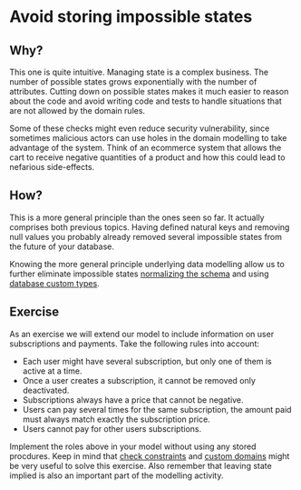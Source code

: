# Avoid storing impossible states

## Why?

This one is quite intuitive. Managing state is a complex business. The number of possible states grows exponentially with the number of attributes. Cutting down on possible states makes it much easier to reason about the code and avoid writing code and tests to handle situations that are not allowed by the domain rules.

Some of these checks might even reduce security vulnerability, since sometimes malicious actors can use holes in the domain modelling to take advantage of the system. Think of an ecommerce system that allows the cart to receive negative quantities of a product and how this could lead to nefarious side-effects.

## How?

This is a more general principle than the ones seen so far. It actually comprises both previous topics. Having defined natural keys and removing null values you probably already removed several impossible states from the future of your database.

Knowing the more general principle underlying data modelling allow us to further eliminate impossible states [normalizing the schema](https://en.wikipedia.org/wiki/Database_normalization) and using [database custom types](https://www.postgresql.org/docs/current/sql-createtype.html).

## Exercise

As an exercise we will extend our model to include information on user subscriptions and payments.
Take the following rules into account:

* Each user might have several subscription, but only one of them is active at a time.
* Once a user creates a subscription, it cannot be removed only deactivated.
* Subscriptions always have a price that cannot be negative.
* Users can pay several times for the same subscription, the amount paid must always match exactly the subscription price.
* Users cannot pay for other users subscriptions.

Implement the roles above in your model without using any stored procdures.
Keep in mind that [check constraints](https://www.postgresql.org/docs/13/ddl-constraints.html#DDL-CONSTRAINTS-CHECK-CONSTRAINTS) and [custom domains](https://www.postgresql.org/docs/current/sql-createdomain.html) might be very useful to solve this exercise.
Also remember that leaving state implied is also an important part of the modelling activity.